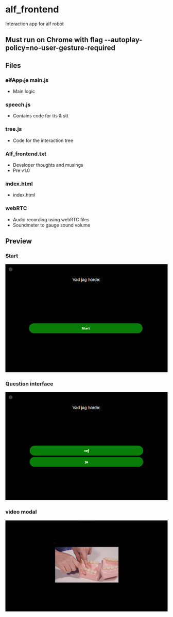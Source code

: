 # alf_frontend
Interaction app for alf robot

## Must run on Chrome with flag --autoplay-policy=no-user-gesture-required 

## Files

### ~~alfApp.js~~ main.js
- Main logic 
### speech.js
- Contains code for tts & stt
### tree.js
- Code for the interaction tree
### Alf_frontend.txt
- Developer thoughts and musings
- Pre v1.0
### index.html
- index.html
### webRTC
- Audio recording using webRTC files
- Soundmeter to gauge sound volume

## Preview

### Start
![start](./media/readme/start.png)
### Question interface
![question](./media/readme/question.png)
### video modal
![video](./media/readme/video.png)

